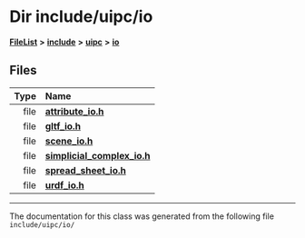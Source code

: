 

# Dir include/uipc/io



[**FileList**](files.md) **>** [**include**](dir_d44c64559bbebec7f509842c48db8b23.md) **>** [**uipc**](dir_9f30510905f1286cc334e7ecdb1aceca.md) **>** [**io**](dir_852854ea57a318f61c10cfed1155dbd7.md)












## Files

| Type | Name |
| ---: | :--- |
| file | [**attribute\_io.h**](attribute__io_8h.md) <br> |
| file | [**gltf\_io.h**](gltf__io_8h.md) <br> |
| file | [**scene\_io.h**](scene__io_8h.md) <br> |
| file | [**simplicial\_complex\_io.h**](simplicial__complex__io_8h.md) <br> |
| file | [**spread\_sheet\_io.h**](spread__sheet__io_8h.md) <br> |
| file | [**urdf\_io.h**](urdf__io_8h.md) <br> |



























































------------------------------
The documentation for this class was generated from the following file `include/uipc/io/`

